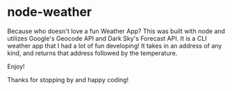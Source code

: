 # node-weather

Because who doesn't love a fun Weather App?
This was built with node and utilizes Google's Geocode API and Dark Sky's Forecast API.
It is a CLI weather app that I had a lot of fun developing!
It takes in an address of any kind, and returns that address followed by the temperature.

Enjoy!

Thanks for stopping by and happy coding!
